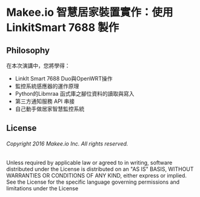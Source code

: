 # Makee.io 智慧居家裝置實作：使用 LinkitSmart 7688 製作

## Philosophy

在本次演講中，您將學得：

* LinkIt Smart 7688 Duo與OpenWRT操作
* 監控系統感應器的運作原理
* Python的Libmraa 函式庫之腳位資料的讀取與寫入
* 第三方通知服務 API 串接
* 自己動手做居家智慧監控系統


## License

###### Copyright 2016 Makee.io Inc. All rights reserved.

Unless required by applicable law or agreed to in writing, software
distributed under the License is distributed on an "AS IS" BASIS,
WITHOUT WARRANTIES OR CONDITIONS OF ANY KIND, either express or implied.
See the License for the specific language governing permissions and
limitations under the License

